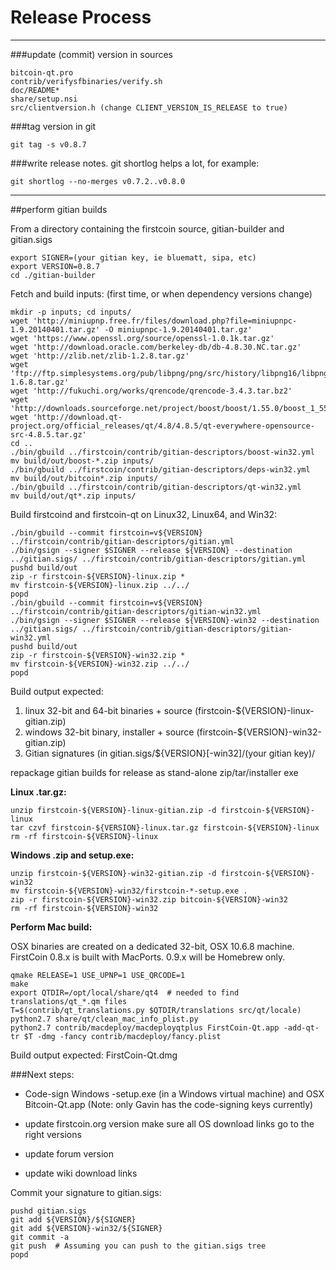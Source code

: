 Release Process
====================

* * *

###update (commit) version in sources


	bitcoin-qt.pro
	contrib/verifysfbinaries/verify.sh
	doc/README*
	share/setup.nsi
	src/clientversion.h (change CLIENT_VERSION_IS_RELEASE to true)

###tag version in git

	git tag -s v0.8.7

###write release notes. git shortlog helps a lot, for example:

	git shortlog --no-merges v0.7.2..v0.8.0

* * *

##perform gitian builds

 From a directory containing the firstcoin source, gitian-builder and gitian.sigs
  
	export SIGNER=(your gitian key, ie bluematt, sipa, etc)
	export VERSION=0.8.7
	cd ./gitian-builder

 Fetch and build inputs: (first time, or when dependency versions change)

	mkdir -p inputs; cd inputs/
	wget 'http://miniupnp.free.fr/files/download.php?file=miniupnpc-1.9.20140401.tar.gz' -O miniupnpc-1.9.20140401.tar.gz'
	wget 'https://www.openssl.org/source/openssl-1.0.1k.tar.gz'
	wget 'http://download.oracle.com/berkeley-db/db-4.8.30.NC.tar.gz'
	wget 'http://zlib.net/zlib-1.2.8.tar.gz'
	wget 'ftp://ftp.simplesystems.org/pub/libpng/png/src/history/libpng16/libpng-1.6.8.tar.gz'
	wget 'http://fukuchi.org/works/qrencode/qrencode-3.4.3.tar.bz2'
	wget 'http://downloads.sourceforge.net/project/boost/boost/1.55.0/boost_1_55_0.tar.bz2'
	wget 'http://download.qt-project.org/official_releases/qt/4.8/4.8.5/qt-everywhere-opensource-src-4.8.5.tar.gz'
	cd ..
	./bin/gbuild ../firstcoin/contrib/gitian-descriptors/boost-win32.yml
	mv build/out/boost-*.zip inputs/
	./bin/gbuild ../firstcoin/contrib/gitian-descriptors/deps-win32.yml
	mv build/out/bitcoin*.zip inputs/
	./bin/gbuild ../firstcoin/contrib/gitian-descriptors/qt-win32.yml
	mv build/out/qt*.zip inputs/

 Build firstcoind and firstcoin-qt on Linux32, Linux64, and Win32:
  
	./bin/gbuild --commit firstcoin=v${VERSION} ../firstcoin/contrib/gitian-descriptors/gitian.yml
	./bin/gsign --signer $SIGNER --release ${VERSION} --destination ../gitian.sigs/ ../firstcoin/contrib/gitian-descriptors/gitian.yml
	pushd build/out
	zip -r firstcoin-${VERSION}-linux.zip *
	mv firstcoin-${VERSION}-linux.zip ../../
	popd
	./bin/gbuild --commit firstcoin=v${VERSION} ../firstcoin/contrib/gitian-descriptors/gitian-win32.yml
	./bin/gsign --signer $SIGNER --release ${VERSION}-win32 --destination ../gitian.sigs/ ../firstcoin/contrib/gitian-descriptors/gitian-win32.yml
	pushd build/out
	zip -r firstcoin-${VERSION}-win32.zip *
	mv firstcoin-${VERSION}-win32.zip ../../
	popd

  Build output expected:

  1. linux 32-bit and 64-bit binaries + source (firstcoin-${VERSION}-linux-gitian.zip)
  2. windows 32-bit binary, installer + source (firstcoin-${VERSION}-win32-gitian.zip)
  3. Gitian signatures (in gitian.sigs/${VERSION}[-win32]/(your gitian key)/

repackage gitian builds for release as stand-alone zip/tar/installer exe

**Linux .tar.gz:**

	unzip firstcoin-${VERSION}-linux-gitian.zip -d firstcoin-${VERSION}-linux
	tar czvf firstcoin-${VERSION}-linux.tar.gz firstcoin-${VERSION}-linux
	rm -rf firstcoin-${VERSION}-linux

**Windows .zip and setup.exe:**

	unzip firstcoin-${VERSION}-win32-gitian.zip -d firstcoin-${VERSION}-win32
	mv firstcoin-${VERSION}-win32/firstcoin-*-setup.exe .
	zip -r firstcoin-${VERSION}-win32.zip bitcoin-${VERSION}-win32
	rm -rf firstcoin-${VERSION}-win32

**Perform Mac build:**

  OSX binaries are created on a dedicated 32-bit, OSX 10.6.8 machine.
  FirstCoin 0.8.x is built with MacPorts.  0.9.x will be Homebrew only.

	qmake RELEASE=1 USE_UPNP=1 USE_QRCODE=1
	make
	export QTDIR=/opt/local/share/qt4  # needed to find translations/qt_*.qm files
	T=$(contrib/qt_translations.py $QTDIR/translations src/qt/locale)
	python2.7 share/qt/clean_mac_info_plist.py
	python2.7 contrib/macdeploy/macdeployqtplus FirstCoin-Qt.app -add-qt-tr $T -dmg -fancy contrib/macdeploy/fancy.plist

 Build output expected: FirstCoin-Qt.dmg

###Next steps:

* Code-sign Windows -setup.exe (in a Windows virtual machine) and
  OSX Bitcoin-Qt.app (Note: only Gavin has the code-signing keys currently)

* update firstcoin.org version
  make sure all OS download links go to the right versions

* update forum version

* update wiki download links

Commit your signature to gitian.sigs:

	pushd gitian.sigs
	git add ${VERSION}/${SIGNER}
	git add ${VERSION}-win32/${SIGNER}
	git commit -a
	git push  # Assuming you can push to the gitian.sigs tree
	popd

